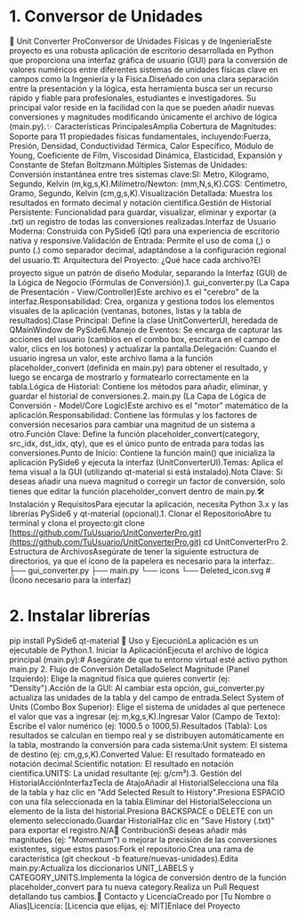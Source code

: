 # 1. Conversor de Unidades
📐 Unit Converter ProConversor de Unidades Físicas y de IngenieríaEste proyecto es una robusta aplicación de escritorio desarrollada en Python que proporciona una interfaz gráfica de usuario (GUI) para la conversión de valores numéricos entre diferentes sistemas de unidades físicas clave en campos como la Ingeniería y la Física.Diseñado con una clara separación entre la presentación y la lógica, esta herramienta busca ser un recurso rápido y fiable para profesionales, estudiantes e investigadores. Su principal valor reside en la facilidad con la que se pueden añadir nuevas conversiones y magnitudes modificando únicamente el archivo de lógica (main.py).✨ Características PrincipalesAmplia Cobertura de Magnitudes: Soporte para 11 propiedades físicas fundamentales, incluyendo:Fuerza, Presión, Densidad, Conductividad Térmica, Calor Específico, Módulo de Young, Coeficiente de Film, Viscosidad Dinámica, Elasticidad, Expansión y Constante de Stefan Boltzmann.Múltiples Sistemas de Unidades: Conversión instantánea entre tres sistemas clave:SI: Metro, Kilogramo, Segundo, Kelvin (m,kg,s,K).Milímetro/Newton: (mm,N,s,K).CGS: Centímetro, Gramo, Segundo, Kelvin (cm,g,s,K).Visualización Detallada: Muestra los resultados en formato decimal y notación científica.Gestión de Historial Persistente: Funcionalidad para guardar, visualizar, eliminar y exportar (a .txt) un registro de todas las conversiones realizadas.Interfaz de Usuario Moderna: Construida con PySide6 (Qt) para una experiencia de escritorio nativa y responsive.Validación de Entrada: Permite el uso de coma (,) o punto (.) como separador decimal, adaptándose a la configuración regional del usuario.🏗️ Arquitectura del Proyecto: ¿Qué hace cada archivo?El proyecto sigue un patrón de diseño Modular, separando la Interfaz (GUI) de la Lógica de Negocio (Fórmulas de Conversión).1. gui_converter.py (La Capa de Presentación - View/Controller)Este archivo es el "cerebro" de la interfaz.Responsabilidad: Crea, organiza y gestiona todos los elementos visuales de la aplicación (ventanas, botones, listas y la tabla de resultados).Clase Principal: Define la clase UnitConverterUI, heredada de QMainWindow de PySide6.Manejo de Eventos: Se encarga de capturar las acciones del usuario (cambios en el combo box, escritura en el campo de valor, clics en los botones) y actualizar la pantalla.Delegación: Cuando el usuario ingresa un valor, este archivo llama a la función placeholder_convert (definida en main.py) para obtener el resultado, y luego se encarga de mostrarlo y formatearlo correctamente en la tabla.Lógica de Historial: Contiene los métodos para añadir, eliminar, y guardar el historial de conversiones.2. main.py (La Capa de Lógica de Conversión - Model/Core Logic)Este archivo es el "motor" matemático de la aplicación.Responsabilidad: Contiene las fórmulas y los factores de conversión necesarios para cambiar una magnitud de un sistema a otro.Función Clave: Define la función placeholder_convert(category, src_idx, dst_idx, qty), que es el único punto de entrada para todas las conversiones.Punto de Inicio: Contiene la función main() que inicializa la aplicación PySide6 y ejecuta la interfaz (UnitConverterUI).Temas: Aplica el tema visual a la GUI (utilizando qt-material si está instalado).Nota Clave: Si deseas añadir una nueva magnitud o corregir un factor de conversión, solo tienes que editar la función placeholder_convert dentro de main.py.🛠️ Instalación y RequisitosPara ejecutar la aplicación, necesita Python 3.x y las librerías PySide6 y qt-material (opcional).1. Clonar el RepositorioAbre tu terminal y clona el proyecto:git clone [https://github.com/TuUsuario/UnitConverterPro.git](https://github.com/TuUsuario/UnitConverterPro.git)
cd UnitConverterPro
2. Estructura de ArchivosAsegúrate de tener la siguiente estructura de directorios, ya que el ícono de la papelera es necesario para la interfaz:.
├── gui_converter.py
├── main.py
└── icons
    └── Deleted_icon.svg  # (Ícono necesario para la interfaz)

# 2. Instalar librerías
pip install PySide6 qt-material
🚀 Uso y EjecuciónLa aplicación es un ejecutable de Python.1. Iniciar la AplicaciónEjecuta el archivo de lógica principal (main.py):# Asegúrate de que tu entorno virtual esté activo
python main.py
2. Flujo de Conversión DetalladoSelect Magnitude (Panel Izquierdo): Elige la magnitud física que quieres convertir (ej: "Density").Acción de la GUI: Al cambiar esta opción, gui_converter.py actualiza las unidades de la tabla y del campo de entrada.Select System of Units (Combo Box Superior): Elige el sistema de unidades al que pertenece el valor que vas a ingresar (ej: m,kg,s,K).Ingresar Valor (Campo de Texto): Escribe el valor numérico (ej: 1000.5 o 1000,5).Resultados (Tabla): Los resultados se calculan en tiempo real y se distribuyen automáticamente en la tabla, mostrando la conversión para cada sistema:Unit system: El sistema de destino (ej: cm,g,s,K).Converted Value: El resultado formateado en notación decimal.Scientific notation: El resultado en notación científica.UNITS: La unidad resultante (ej: g/cm³).3. Gestión del HistorialAcciónInterfazTecla de AtajoAñadir al HistorialSelecciona una fila de la tabla y haz clic en "Add Selected Result to History".Presiona ESPACIO con una fila seleccionada en la tabla.Eliminar del HistorialSelecciona un elemento de la lista del historial.Presiona BACKSPACE o DELETE con un elemento seleccionado.Guardar HistorialHaz clic en "Save History (.txt)" para exportar el registro.N/A🤝 ContribuciónSi deseas añadir más magnitudes (ej: "Momentum") o mejorar la precisión de las conversiones existentes, sigue estos pasos:Fork el repositorio.Crea una rama de característica (git checkout -b feature/nuevas-unidades).Edita main.py:Actualiza los diccionarios UNIT_LABELS y CATEGORY_UNITS.Implementa la lógica de conversión dentro de la función placeholder_convert para tu nueva category.Realiza un Pull Request detallando tus cambios.📧 Contacto y LicenciaCreado por [Tu Nombre o Alias]Licencia: [Licencia que elijas, ej: MIT]Enlace del Proyecto
